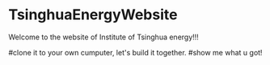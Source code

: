 # TsinghuaEnergyWebsite
Welcome to the website of Institute of Tsinghua energy!!!

#clone it to your own cumputer, let's build it together.
#show me what u got!
